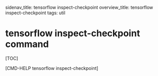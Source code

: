 sidenav_title: tensorflow inspect-checkpoint
overview_title: tensorflow inspect-checkpoint
tags: util

# tensorflow inspect-checkpoint command

[TOC]

[CMD-HELP tensorflow inspect-checkpoint]
